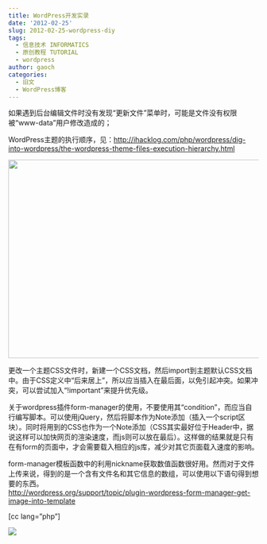 ```yaml
---
title: WordPress开发实录
date: '2012-02-25'
slug: 2012-02-25-wordpress-diy
tags:
  - 信息技术 INFORMATICS
  - 原创教程 TUTORIAL
  - wordpress
author: gaoch
categories:
  - 旧文
  - WordPress博客
---
```



如果遇到后台编辑文件时没有发现“更新文件”菜单时，可能是文件没有权限被“www-data”用户修改造成的；

WordPress主题的执行顺序，见：http://ihacklog.com/php/wordpress/dig-into-wordpress/the-wordpress-theme-files-execution-hierarchy.html

<img src="https://cloudfs-spring.oss-cn-qingdao.aliyuncs.com/bio_spring_uploads/2012/02/WP_CheatSheet_TemplateMap.jpg" width="517" height="400" />

更改一个主题CSS文件时，新建一个CSS文档，然后import到主题默认CSS文档中。由于CSS定义中“后来居上”，所以应当插入在最后面，以免引起冲突。如果冲突，可以尝试加入“!important”来提升优先级。

关于wordpress插件form-manager的使用，不要使用其“condition”，而应当自行编写脚本。可以使用jQuery，然后将脚本作为Note添加（插入一个script区块）。同时将用到的CSS也作为一个Note添加（CSS其实最好位于Header中，据说这样可以加快网页的渲染速度，而js则可以放在最后）。这样做的结果就是只有在有form的页面中，才会需要载入相应的js库，减少对其它页面载入速度的影响。

form-manager模板函数中的利用nickname获取数值函数很好用。然而对于文件上传来说，得到的是一个含有文件名和其它信息的数组，可以使用以下语句得到想要的东西。  
http://wordpress.org/support/topic/plugin-wordpress-form-manager-get-image-into-template

\[cc lang=”php”\]  
  
![](%3C?php%20echo%20$uploads%5B'url'%5D.'/'.$file%5B'filename'%5D;?%3E“/%3E%3Cbr%20/%3E%0A%5B/cc%5D%3C/p%3E%0A%3Cp%3E另外，HTML表格中的“%3Ctr%3E”元素中必须有“%3Ctd%3E”才会显示，因为这个浪费了半天时间。%3C/p%3E%0A)
